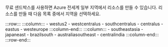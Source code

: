 무료 샌드박스를 사용하면 Azure 전세계 일부 지역에서 리소스를 만들 수 있습니다. 리소스를 만들 때 다음 목록 중에서 지역을 선택하세요.

:::row:::
    :::column:::
        - westus2 - westcentralus - southcentralus - centralus - eastus - westeurope :::column-end:::
    :::column:::
        - southeastasia - japaneast - brazilsouth - australiasoutheast - centralindia :::column-end:::
:::row-end:::